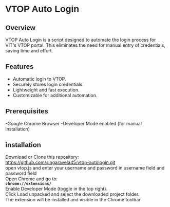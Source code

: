 # <span style="font-family: Arial, sans-serif;">VTOP Auto Login</span>

## <span style="font-family: Arial, sans-serif;">Overview</span>
VTOP Auto Login is a script designed to automate the login process for VIT's VTOP portal. This eliminates the need for manual entry of credentials, saving time and effort.

## <span style="font-family: Arial, sans-serif;">Features</span>
- Automatic login to VTOP.
- Securely stores login credentials.
- Lightweight and fast execution.
- Customizable for additional automation.

## <span style="font-family: Arial, sans-serif;">Prerequisites</span>
-Google Chrome Browser
-Developer Mode enabled (for manual installation)

## <span style="font-family: Arial, sans-serif;">installation</span>
Download or Clone this repository:<br>
https://github.com/singaravela45/vtop-autologin.git<br>
open vtop.js and enter your username and password in username field and password field <br>
Open Chrome and go to:  <br>
**`chrome://extensions/`**<br>
Enable Developer Mode (toggle in the top right).  
Click Load unpacked and select the downloaded project folder.  
The extension will be installed and visible in the Chrome toolbar  

